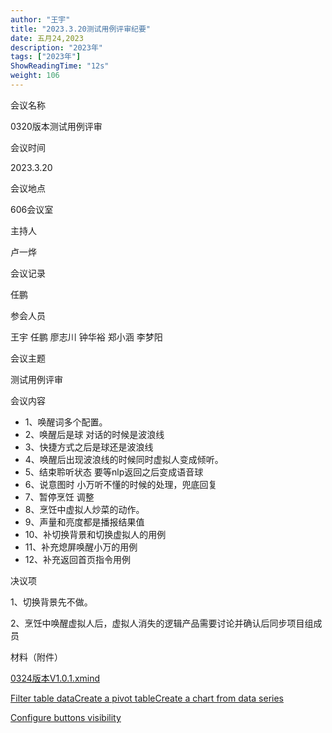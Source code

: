 ```yaml
---
author: "王宇"
title: "2023.3.20测试用例评审纪要"
date: 五月24,2023
description: "2023年"
tags: ["2023年"]
ShowReadingTime: "12s"
weight: 106
---
```

会议名称

0320版本测试用例评审

会议时间

2023.3.20

会议地点

606会议室

主持人

卢一烨

会议记录

任鹏

参会人员

王宇 任鹏 廖志川 钟华裕 郑小涵 李梦阳

会议主题

测试用例评审

会议内容

*   1、唤醒词多个配置。
*   2、唤醒后是球 对话的时候是波浪线
*   3、快捷方式之后是球还是波浪线
*   4、唤醒后出现波浪线的时候同时虚拟人变成倾听。
*   5、结束聆听状态 要等nlp返回之后变成语音球
*   6、说意图时 小万听不懂的时候的处理，兜底回复
*   7、暂停烹饪 调整
*   8、烹饪中虚拟人炒菜的动作。
*   9、声量和亮度都是播报结果值
*   10、补切换背景和切换虚拟人的用例
*   11、补充熄屏唤醒小万的用例
*   12、补充返回首页指令用例

决议项

1、切换背景先不做。

2、烹饪中唤醒虚拟人后，虚拟人消失的逻辑产品需要讨论并确认后同步项目组成员

  

材料（附件）

[0324版本V1.0.1.xmind](/download/attachments/97893926/0324%E7%89%88%E6%9C%ACV1.0.1.xmind?version=1&modificationDate=1679309192024&api=v2)

[Filter table data](#)[Create a pivot table](#)[Create a chart from data series](#)

[Configure buttons visibility](/users/tfac-settings.action)